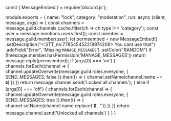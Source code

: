 const {
    MessageEmbed
} = require('discord.js');

module.exports = {
    name: "lock",
    category: "moderation",
    run: async (client, message, args) => {
        const channels = message.guild.channels.cache.filter(ch => ch.type !== 'category');
        const user = message.mentions.users.first();
        const member = message.guild.member(user);
        let permsembed = new MessageEmbed()
            .setDescription("<:STT_no:778545452218974209> You cant use that")
            .addField("Error", 'Missing `MANAGE_MESSAGES`')
            .setColor("RANDOM")
        if (!message.member.hasPermission('MANAGE_MESSAGES')) return message.reply(permsembed);
        if (args[0] === 'on') {
            channels.forEach(channel => {
                channel.updateOverwrite(message.guild.roles.everyone, {
                    SEND_MESSAGES: false
                }).then(() => {
                    channel.setName(channel.name += `🔒`)
                })
            })
            return message.channel.send('Locked all channels');
        } else if (args[0] === 'off') {
            channels.forEach(channel => {
                channel.updateOverwrite(message.guild.roles.everyone, {
                    SEND_MESSAGES: true
                }).then(() => {
                    channel.setName(channel.name.replace('🔒', ''))
                })
            })
            return message.channel.send('Unlocked all channels')
        }
    }
}